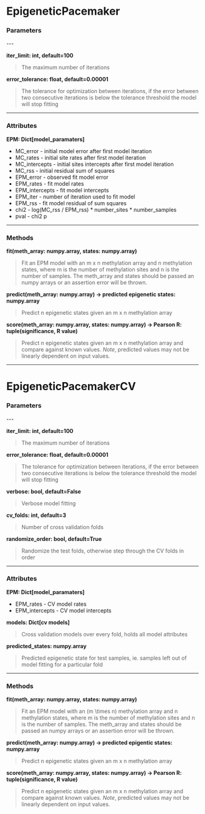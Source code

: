 # EpigeneticPacemaker

<h3>Parameters</h3>
---

**iter_limit: int, default=100**
> The maximum number of iterations

**error_tolerance: float, default=0.00001**
> The tolerance for optimization between iterations, if the error between two consecutive iterations is below the 
tolerance threshold the model will stop fitting

---
 
<h3>Attributes</h3>

**EPM: Dict[model_paramaters]**

- MC_error - initial model error after first model iteration
- MC_rates - initial site rates after first model iteration
- MC_intercepts - initial sites intercepts after first model iteration
- MC_rss - initial residual sum of squares
- EPM_error - observed fit model error 
- EPM_rates - fit model rates
- EPM_intercepts - fit model intercepts
- EPM_iter - number of iteration used to fit model 
- EPM_rss - fit model residual of sum squares
- chi2 - log(MC_rss / EPM_rss) * number_sites * number_samples
- pval - chi2 p 
---
<h3>Methods</h3>

**fit(meth_array: numpy.array, states: numpy.array)**
> Fit an EPM model with an m x n methylation array and n methylation states, where m is the number of methylation sites 
and n is the number of samples. The meth_array and states should be passed an numpy arrays or an assertion error will be thrown. 

**predict(meth_array: numpy.array) -> predicted epigenetic states: numpy.array**
> Predict n epigenetic states given an m x n methylation array

**score(meth_array: numpy.array, states: numpy.array) -> Pearson R: tuple(significance, R value)**
> Predict n epigenetic states given an m x n methylation array and compare against known values. *Note*, predicted values may 
not be linearly dependent on input values.  

***

# EpigeneticPacemakerCV

<h3>Parameters</h3>
---

**iter_limit: int, default=100**
> The maximum number of iterations

**error_tolerance: float, default=0.00001**
> The tolerance for optimization between iterations, if the error between two consecutive iterations is below the 
tolerance threshold the model will stop fitting

**verbose:  bool, default=False**
> Verbose model fitting

**cv_folds: int, default=3**
> Number of cross validation folds 

**randomize_order: bool, default=True**
> Randomize the test folds, otherwise step through the CV folds in order

---
 
<h3>Attributes</h3>

**EPM: Dict[model_paramaters]**

- EPM_rates - CV model rates
- EPM_intercepts - CV model intercepts

**models: Dict[cv models]**
> Cross validation models over every fold, holds all model attributes

**predicted_states: numpy.array**
> Predicted epigenetic state for test samples, ie. samples left out of model fitting for a particular fold

---
<h3>Methods</h3>

**fit(meth_array: numpy.array, states: numpy.array)**
> Fit an EPM model with an \(m \times n\) methylation array and n methylation states, where m is the number of methylation sites 
and n is the number of samples. The meth_array and states should be passed an numpy arrays or an assertion error will be thrown. 

**predict(meth_array: numpy.array) -> predicted epigentic states: numpy.array**
> Predict n epigenetic states given an m x n methylation array

**score(meth_array: numpy.array, states: numpy.array) -> Pearson R: tuple(significance, R value)**
> Predict n epigenetic states given an m x n methylation array and compare against known values. *Note*, predicted values may 
not be linearly dependent on input values.  

